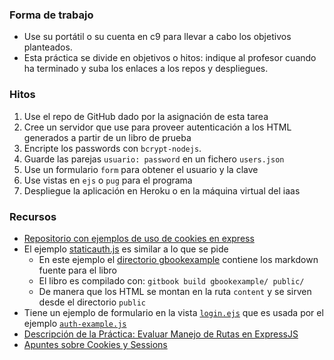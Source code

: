 ### Forma de trabajo

* Use su portátil o su cuenta en c9 para llevar a cabo los objetivos planteados.
* Esta práctica se divide en objetivos o hitos:  indique al profesor  cuando ha terminado y suba los enlaces a los repos y despliegues.

### Hitos

1. Use el repo de GitHub dado por la asignación de esta tarea 
2.  Cree un servidor que use para proveer autenticación 
a los HTML generados a partir de un libro de prueba
3. Encripte los passwords con `bcrypt-nodejs`.
4. Guarde las parejas `usuario: password` en un fichero `users.json`
5. Use un formulario `form` para obtener el usuario y la clave
6. Use vistas en `ejs` o `pug` para el programa
7. Despliegue la aplicación en Heroku o en la máquina virtual del iaas

### Recursos

* [Repositorio con ejemplos de uso de cookies en express](https://github.com/ULL-ESIT-DSI-1617/express-cookies-examples)
* El ejemplo [staticauth.js](https://github.com/ULL-ESIT-DSI-1617/express-cookies-examples/blob/master/staticauth.js) es similar a lo que se pide
  - En este ejemplo el [directorio gbookexample](https://github.com/ULL-ESIT-DSI-1617/express-cookies-examples/tree/master/gbookexample) contiene los markdown fuente para el libro
  - El libro es compilado con: `gitbook build gbookexample/ public/`
  - De manera que los HTML se montan en la ruta `content` y se sirven desde el directorio `public`
* Tiene un ejemplo de formulario en la vista [`login.ejs`](https://github.com/ULL-ESIT-DSI-1617/express-cookies-examples/blob/master/views/login.ejs) que es usada por el ejemplo [`auth-example.js`](https://github.com/ULL-ESIT-DSI-1617/express-cookies-examples/blob/master/auth-example.js#L99-L101)
* [Descripción de la Práctica: Evaluar Manejo de Rutas en ExpressJS](practicalearningcookies.md)
* [Apuntes sobre Cookies y Sessions](https://casianorodriguezleon.gitbooks.io/ull-esit-1617/content/apuntes/cookies/)
